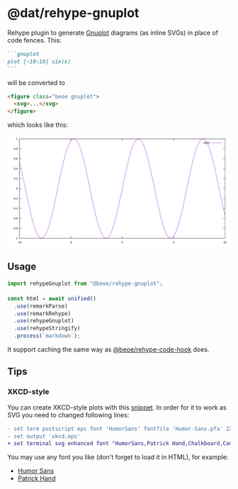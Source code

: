 # @dat/rehype-gnuplot

Rehype plugin to generate [Gnuplot](https://gnuplot.sourceforge.net/) diagrams (as inline SVGs) in place of code fences. This:

````md
```gnuplot
plot [-10:10] sin(x)
```
````

will be converted to

```html
<figure class="beoe gnuplot">
  <svg>...</svg>
</figure>
```

which looks like this:

![example of how generated graph looks](./example.svg)

## Usage

```js
import rehypeGnuplot from "@beoe/rehype-gnuplot";

const html = await unified()
  .use(remarkParse)
  .use(remarkRehype)
  .use(rehypeGnuplot)
  .use(rehypeStringify)
  .process(`markdown`);
```

It support caching the same way as [@beoe/rehype-code-hook](/packages/rehype-code-hook/) does.

## Tips

### XKCD-style

You can create XKCD-style plots with this [snippet](https://rfonseca.github.io/xkcd-gnuplot/). In order for it to work as SVG you need to changed following lines:

```diff
- set term postscript eps font 'HumorSans' fontfile 'Humor-Sans.pfa' 22
- set output 'xkcd.eps'
+ set terminal svg enhanced font "HumorSans,Patrick Hand,Chalkboard,Comic Sans MS,18"
```

You may use any font you like (don't forget to load it in HTML), for example:

- [Humor Sans](https://github.com/shreyankg/xkcd-desktop/blob/master/Humor-Sans.ttf)
- [Patrick Hand](https://fonts.google.com/specimen/Patrick+Hand)
